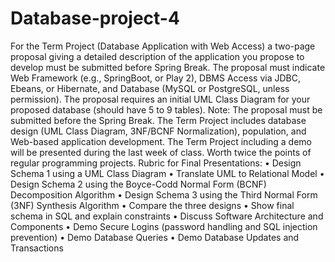 # Database-project-4
For the Term Project (Database Application with Web Access) a two-page proposal giving a
detailed description of the application you propose to develop must be submitted before Spring
Break. The proposal must indicate Web Framework (e.g., SpringBoot, or Play 2), DBMS Access
via JDBC, Ebeans, or Hibernate, and Database (MySQL or PostgreSQL, unless permission).
The proposal requires an initial UML Class Diagram for your proposed database (should have
5 to 9 tables).
Note: The proposal must be submitted before the Spring Break.
The Term Project includes database design (UML Class Diagram, 3NF/BCNF Normalization),
population, and Web-based application development. The Term Project including a demo will
be presented during the last week of class. Worth twice the points of regular programming
projects.
Rubric for Final Presentations:
• Design Schema 1 using a UML Class Diagram
• Translate UML to Relational Model
• Design Schema 2 using the Boyce-Codd Normal Form (BCNF) Decomposition Algorithm
• Design Schema 3 using the Third Normal Form (3NF) Synthesis Algorithm
• Compare the three designs
• Show final schema in SQL and explain constraints
• Discuss Software Architecture and Components
• Demo Secure Logins (password handling and SQL injection prevention)
• Demo Database Queries
• Demo Database Updates and Transactions
